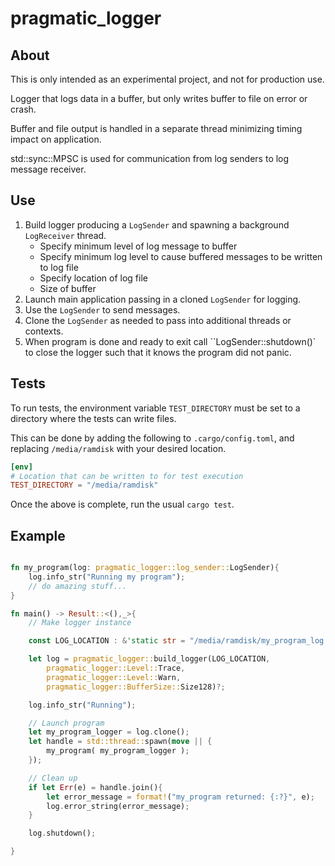 # pragmatic_logger

## About

This is only intended as an experimental project, and not for production use. 

Logger that logs data in a buffer, 
but only writes buffer to file on error or crash.

Buffer and file output is handled in a separate thread 
minimizing timing impact on application.

std::sync::MPSC is used for communication from log senders to log message receiver.


## Use

1. Build logger producing a `LogSender` and spawning a background `LogReceiver` thread.
    * Specify minimum level of log message to buffer
    * Specify minimum log level to cause buffered messages to be written to log file
    * Specify location of log file
    * Size of buffer
1. Launch main application passing in a cloned `LogSender` for logging. 
1. Use the `LogSender` to send messages.
1. Clone the `LogSender` as needed to pass into additional threads or contexts.
1. When program is done and ready to exit call ``LogSender::shutdown()` to close the logger such that it knows the program did not panic.

## Tests

To run tests, the environment variable `TEST_DIRECTORY` must be set to a directory where the tests can write files.

This can be done by adding the following to `.cargo/config.toml`, 
and replacing `/media/ramdisk` with your desired location.

```toml
[env]
# Location that can be written to for test execution
TEST_DIRECTORY = "/media/ramdisk"
```

Once the above is complete, run the usual `cargo test`. 

## Example

```rust

fn my_program(log: pragmatic_logger::log_sender::LogSender){
    log.info_str("Running my program");
    // do amazing stuff...
}

fn main() -> Result::<(),_>{
    // Make logger instance

    const LOG_LOCATION : &'static str = "/media/ramdisk/my_program_log.txt";

    let log = pragmatic_logger::build_logger(LOG_LOCATION, 
        pragmatic_logger::Level::Trace, 
        pragmatic_logger::Level::Warn, 
        pragmatic_logger::BufferSize::Size128)?;

    log.info_str("Running");

    // Launch program
    let my_program_logger = log.clone();
    let handle = std::thread::spawn(move || {
        my_program( my_program_logger );
    });

    // Clean up
    if let Err(e) = handle.join(){
        let error_message = format!("my_program returned: {:?}", e);
        log.error_string(error_message);
    }

    log.shutdown();

}

```








